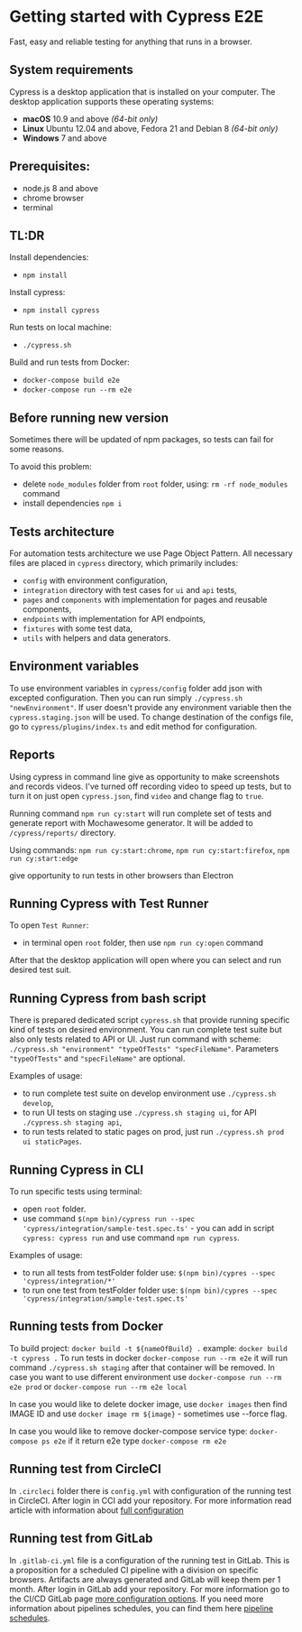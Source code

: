 # Getting started with Cypress E2E

Fast, easy and reliable testing for anything that runs in a browser.

## System requirements

Cypress is a desktop application that is installed on your computer. The desktop application supports these operating systems:

- **macOS** 10.9 and above _(64-bit only)_
- **Linux** Ubuntu 12.04 and above, Fedora 21 and Debian 8 _(64-bit only)_
- **Windows** 7 and above

## Prerequisites:

- node.js 8 and above
- chrome browser
- terminal

## TL:DR

Install dependencies:

- `npm install`

Install cypress:

- `npm install cypress`

Run tests on local machine:

- `./cypress.sh`

Build and run tests from Docker:

- `docker-compose build e2e`
- `docker-compose run --rm e2e`

## Before running new version

Sometimes there will be updated of npm packages, so tests can fail for some reasons.

To avoid this problem:

- delete `node_modules` folder from `root` folder, using: `rm -rf node_modules` command
- install dependencies `npm i`

## Tests architecture

For automation tests architecture we use Page Object Pattern. All necessary files are placed in `cypress` directory, which primarily includes:

- `config` with environment configuration,
- `integration` directory with test cases for `ui` and `api` tests,
- `pages` and `components` with implementation for pages and reusable components,
- `endpoints` with implementation for API endpoints,
- `fixtures` with some test data,
- `utils` with helpers and data generators.

## Environment variables

To use environment variables in `cypress/config` folder add json with excepted configuration. Then you can run simply `./cypress.sh "newEnvironment"`. If user doesn't provide any environment variable then the `cypress.staging.json` will be used. To change destination of the configs file, go to `cypress/plugins/index.ts` and edit method for configuration.

## Reports

Using cypress in command line give as opportunity to make screenshots and records videos. I've turned off recording video to speed up tests, but to turn it on just open `cypress.json`, find `video` and change flag to `true`.

Running command `npm run cy:start` will run complete set of tests and generate report with Mochawesome generator. It will be added to `/cypress/reports/` directory.

Using commands: 
`npm run cy:start:chrome`, 
`npm run cy:start:firefox`, 
`npm run cy:start:edge`

give opportunity to run tests in other browsers than Electron

## Running Cypress with Test Runner

To open `Test Runner`:

- in terminal open `root` folder, then use `npm run cy:open` command

After that the desktop application will open where you can select and run desired test suit.

## Running Cypress from bash script

There is prepared dedicated script `cypress.sh` that provide running specific kind of tests on desired environment. You can run complete test suite but also only tests related to API or UI. Just run command with scheme: `./cypress.sh "environment" "typeOfTests" "specFileName"`. Parameters `"typeOfTests"` and `"specFileName"` are optional.

Examples of usage:

- to run complete test suite on develop environment use `./cypress.sh develop`,
- to run UI tests on staging use `./cypress.sh staging ui`, for API `./cypress.sh staging api`,
- to run tests related to static pages on prod, just run `./cypress.sh prod ui staticPages`.

## Running Cypress in CLI

To run specific tests using terminal:

- open `root` folder.
- use command `$(npm bin)/cypress run --spec 'cypress/integration/sample-test.spec.ts'` - you can add in script `cypress: cypress run` and use command `npm run cypress`.

Examples of usage:

- to run all tests from testFolder folder use: `$(npm bin)/cypres --spec 'cypress/integration/*'`
- to run one test from testFolder folder use: `$(npm bin)/cypres --spec 'cypress/integration/sample-test.spec.ts'`

## Running tests from Docker

To build project: `docker build -t ${nameOfBuild} .` example: `docker build -t cypress .`
To run tests in docker `docker-compose run --rm e2e` it will run command `./cypress.sh staging` after that container will be removed. In case you want to use different environment use `docker-compose run --rm e2e prod` or `docker-compose run --rm e2e local`

In case you would like to delete docker image, use `docker images` then find IMAGE ID and use `docker image rm ${image}` - sometimes use --force flag.

In case you would like to remove docker-compose service type: `docker-compose ps e2e` if it return e2e type `docker-compose rm e2e`

## Running test from CircleCI

In `.circleci` folder there is `config.yml` with configuration of the running test in CircleCI. After login in CCI add your repository. For more information read article with information about [full configuration](https://tsh.io/blog/continuous-integration-for-e2e-tests-2-4-circleci-configuration-for-test-automation/)

## Running test from GitLab
In `.gitlab-ci.yml` file is a configuration of the running test in GitLab. This is a proposition for a scheduled CI pipeline with a division on specific browsers. Artifacts are always generated and GitLab will keep them per 1 month. After login in GitLab add your repository. For more information go to the CI/CD GitLab page [more configuration options](https://docs.gitlab.com/ee/ci/). If you need more information about pipelines schedules, you can find them here [pipeline schedules](https://docs.gitlab.com/ee/ci/pipelines/schedules.html). 
